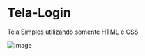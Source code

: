 # Tela-Login
Tela Simples utilizando somente HTML e CSS

![image](https://user-images.githubusercontent.com/82960477/142786086-74f1d514-4974-43d3-b4ee-90a3095cee26.png)
